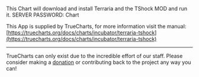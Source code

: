 This Chart will download and install Terraria and the TShock MOD and run it. SERVER PASSWORD: Chart

This App is supplied by TrueCharts, for more information visit the manual: [https://truecharts.org/docs/charts/incubator/terraria-tshock](https://truecharts.org/docs/charts/incubator/terraria-tshock)

---

TrueCharts can only exist due to the incredible effort of our staff.
Please consider making a [donation](https://truecharts.org/docs/about/sponsor) or contributing back to the project any way you can!
